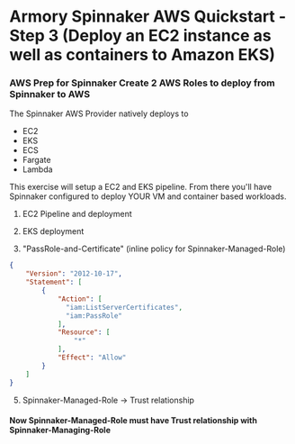 # Armory Spinnaker AWS Quickstart - Step 3 (Deploy an EC2 instance as well as containers to Amazon EKS)

### AWS Prep for Spinnaker Create 2 AWS Roles to deploy from Spinnaker to AWS

The Spinnaker AWS Provider natively deploys to 

- EC2
- EKS
- ECS
- Fargate
- Lambda

This exercise will setup a EC2 and EKS pipeline.  From there you'll have Spinnaker configured to deploy YOUR VM and container based workloads.


1. EC2 Pipeline and deployment

2. EKS deployment 




4. "PassRole-and-Certificate" (inline policy for Spinnaker-Managed-Role)

```json
{
    "Version": "2012-10-17",
    "Statement": [
        {
            "Action": [
              "iam:ListServerCertificates",
              "iam:PassRole"
            ],
            "Resource": [
                "*"
            ],
            "Effect": "Allow"
        }
    ]
}
```

5. Spinnaker-Managed-Role -> Trust relationship

#### Now Spinnaker-Managed-Role must have Trust relationship with Spinnaker-Managing-Role ####
